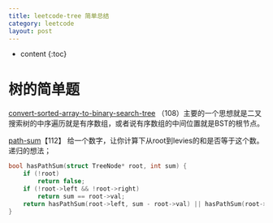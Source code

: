 ```yaml
---
title: leetcode-tree 简单总结
category: leetcode
layout: post
---
```

* content
{:toc}

# 树的简单题
[convert-sorted-array-to-binary-search-tree](https://leetcode.com/problems/convert-sorted-array-to-binary-search-tree) （108）主要的一个思想就是二叉搜索树的中序遍历就是有序数组，或者说有序数组的中间位置就是BST的根节点。

[path-sum](https://leetcode.com/problems/path-sum)【112】
给一个数字，让你计算下从root到levies的和是否等于这个数。递归的想法；
```c
bool hasPathSum(struct TreeNode* root, int sum) {
    if (!root)
        return false;
    if (!root->left && !root->right)
        return sum == root->val;
    return hasPathSum(root->left, sum - root->val) || hasPathSum(root->right, sum - root->val);
}
```

